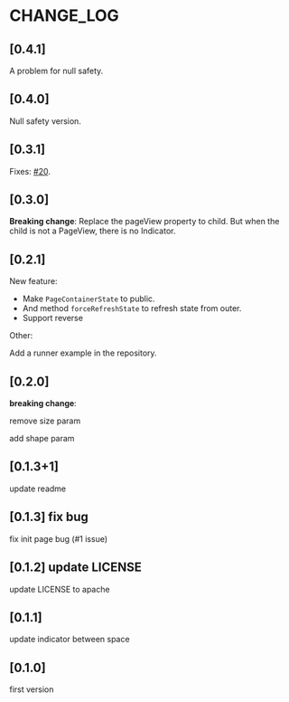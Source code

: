 # CHANGE_LOG

## [0.4.1]

A problem for null safety.

## [0.4.0]

Null safety version.

## [0.3.1]

Fixes: [#20](https://github.com/CaiJingLong/flutter_page_indicator/pull/20).

## [0.3.0]

**Breaking change**: Replace the pageView property to child. But when the child is not a PageView, there is no Indicator.

## [0.2.1]

New feature:

- Make `PageContainerState` to public.
- And method `forceRefreshState` to refresh state from outer.
- Support reverse

Other:

Add a runner example in the repository.

## [0.2.0]

**breaking change**:

remove size param

add shape param

## [0.1.3+1]

update readme

## [0.1.3] fix bug

fix init page bug (#1 issue)

## [0.1.2] update LICENSE

update LICENSE to apache

## [0.1.1]

update indicator between space

## [0.1.0]

first version
